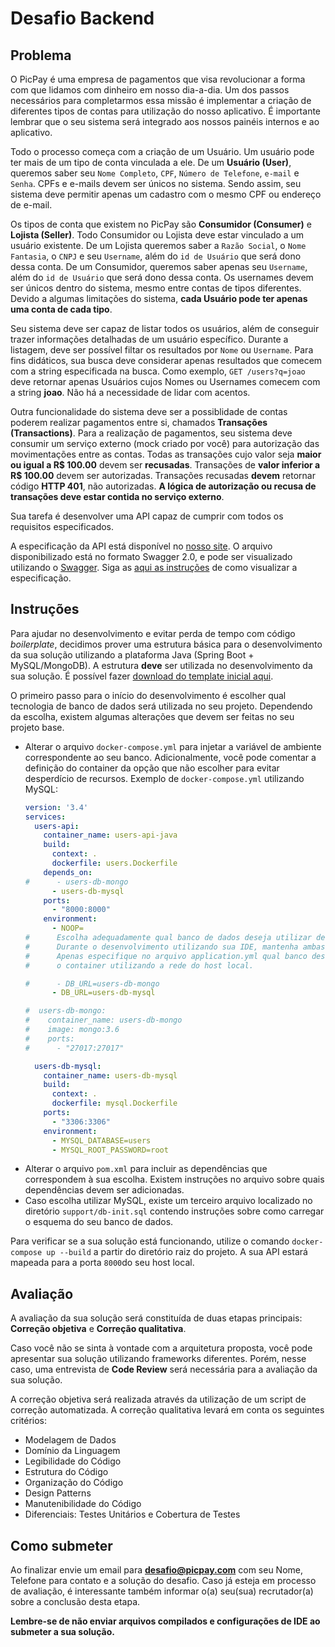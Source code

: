 # Desafio Backend

## Problema
O PicPay é uma empresa de pagamentos que visa revolucionar a forma com que lidamos com dinheiro em nosso dia-a-dia. Um dos passos necessários para completarmos essa missão é implementar a criação de diferentes tipos de contas para utilização do nosso aplicativo. 
É importante lembrar que o seu sistema será integrado aos nossos painéis internos e ao aplicativo.

Todo o processo começa com a criação de um Usuário. Um usuário pode ter mais de um tipo de conta vinculada a ele. 
De um **Usuário (User)**, queremos saber seu `Nome Completo`, `CPF`, `Número de Telefone`, `e-mail` e `Senha`. 
CPFs e e-mails devem ser únicos no sistema. Sendo assim, seu sistema deve permitir apenas um cadastro com o mesmo CPF ou endereço de e-mail.

Os tipos de conta que existem no PicPay são **Consumidor (Consumer)** e **Lojista (Seller)**. Todo Consumidor ou Lojista deve estar vinculado a um usuário existente. 
De um Lojista queremos saber a `Razão Social`, o `Nome Fantasia`, o `CNPJ` e seu `Username`, além do `id de Usuário` que será dono dessa conta. 
De um Consumidor, queremos saber apenas seu `Username`, além do `id de Usuário` que será dono dessa conta. 
Os usernames devem ser únicos dentro do sistema, mesmo entre contas de tipos diferentes.
Devido a algumas limitações do sistema, **cada Usuário pode ter apenas uma conta de cada tipo**.

Seu sistema deve ser capaz de listar todos os usuários, além de conseguir trazer informações detalhadas de um usuário específico. 
Durante a listagem, deve ser possível filtar os resultados por `Nome` ou `Username`.
Para fins didáticos, sua busca deve considerar apenas resultados que comecem com a string especificada na busca. Como exemplo,
`GET /users?q=joao` deve retornar apenas Usuários cujos Nomes ou Usernames comecem com a string **joao**. 
Não há a necessidade de lidar com acentos.

Outra funcionalidade do sistema deve ser a possiblidade de contas poderem realizar pagamentos entre si, chamados **Transações (Transactions)**. 
Para a realização de pagamentos, seu sistema deve consumir um serviço externo (mock criado por você) para autorização das movimentações entre as contas.
Todas as transações cujo valor seja **maior ou igual a R$ 100.00** devem ser **recusadas**. Transações de **valor inferior a R$ 100.00** devem ser autorizadas.
Transações recusadas **devem** retornar código **HTTP 401**, não autorizadas. **A lógica de autorização ou recusa de transações deve estar contida no serviço externo**.

Sua tarefa é desenvolver uma API capaz de cumprir com todos os requisitos especificados. 

A especificação da API está disponível no [nosso site](https://careers-picpay.s3.amazonaws.com/desafio/users-api/api-spec.json). O arquivo disponibilizado está no formato Swagger 2.0, e pode ser visualizado
utilizando o [Swagger](https://swagger.io). Siga as [aqui as instruções](https://hub.docker.com/r/swaggerapi/swagger-editor/) de como visualizar a especificação. 

## Instruções
Para ajudar no desenvolvimento e evitar perda de tempo com código *boilerplate*, decidimos prover uma estrutura básica para o desenvolvimento da sua solução utilizando a plataforma Java (Spring Boot + MySQL/MongoDB).
A estrutura **deve** ser utilizada no desenvolvimento da sua solução. É possível fazer [download do template inicial aqui](https://careers-picpay.s3.amazonaws.com/desafio/java/java-base.zip).

O primeiro passo para o início do desenvolvimento é escolher qual tecnologia de banco de dados será utilizada no seu projeto. Dependendo da escolha, existem algumas alterações que devem ser feitas no seu projeto base.

- Alterar o arquivo `docker-compose.yml` para injetar a variável de ambiente correspondente ao seu banco. Adicionalmente, você pode comentar 
a definição do container da opção que não escolher para evitar desperdício de recursos. Exemplo de `docker-compose.yml` utilizando MySQL:
    ```yaml
    version: '3.4'
    services:
      users-api:
        container_name: users-api-java
        build:
          context: .
          dockerfile: users.Dockerfile
        depends_on:
    #      - users-db-mongo
          - users-db-mysql
        ports:
          - "8000:8000"
        environment:
          - NOOP=
    #      Escolha adequadamente qual banco de dados deseja utilizar descomentando uma das variáveis abaixo.
    #      Durante o desenvolvimento utilizando sua IDE, mantenha ambas as variáveis de ambiente comentadas.
    #      Apenas especifique no arquivo application.yml qual banco deseja utilizar. Ele está configurado para apontar para
    #      o container utilizando a rede do host local.
    
    #      - DB_URL=users-db-mongo
          - DB_URL=users-db-mysql
    
    #  users-db-mongo:
    #    container_name: users-db-mongo
    #    image: mongo:3.6
    #    ports:
    #      - "27017:27017"
    
      users-db-mysql:
        container_name: users-db-mysql
        build:
          context: .
          dockerfile: mysql.Dockerfile
        ports:
          - "3306:3306"
        environment:
          - MYSQL_DATABASE=users
          - MYSQL_ROOT_PASSWORD=root
    ```
- Alterar o arquivo `pom.xml` para incluir as dependências que correspondem à sua escolha. Existem instruções no arquivo sobre quais dependências devem ser adicionadas.
- Caso escolha utilizar MySQL, existe um terceiro arquivo localizado no diretório `support/db-init.sql` contendo instruções sobre como carregar o esquema do seu banco de dados.

Para verificar se a sua solução está funcionando, utilize o comando `docker-compose up --build` a partir do diretório raiz do projeto. A sua API estará mapeada para a porta `8000`do seu host local. 

## Avaliação
A avaliação da sua solução será constituída de duas etapas principais: **Correção objetiva** e **Correção qualitativa**. 

Caso você não se sinta à vontade com a arquitetura proposta, você pode apresentar sua solução utilizando frameworks diferentes. 
Porém, nesse caso, uma entrevista de **Code Review** será necessária para a avaliação da sua solução.

A correção objetiva será realizada através da utilização de um script de correção automatizada. A correção qualitativa levará em conta os seguintes critérios:

* Modelagem de Dados
* Domínio da Linguagem
* Legibilidade do Código
* Estrutura do Código
* Organização do Código
* Design Patterns
* Manutenibilidade do Código
* Diferenciais: Testes Unitários e Cobertura de Testes

## Como submeter
Ao finalizar envie um email para **desafio@picpay.com** com seu Nome, Telefone para contato e a solução do desafio. 
Caso já esteja em processo de avaliação, é interessante também informar o(a) seu(sua) recrutador(a) sobre a conclusão desta etapa.

**Lembre-se de não enviar arquivos compilados e configurações de IDE ao submeter a sua solução.** 
